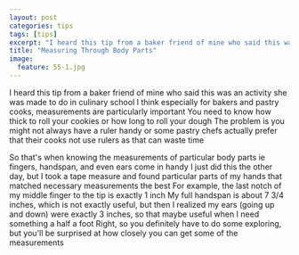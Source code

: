 ---layout: postcategories: tipstags: [tips]excerpt: "I heard this tip from a baker friend of mine who said this was an activity she was made to do in culinary school.  I think especially for bakers and pastry cooks, measurements are particularly important. "title: "Measuring Through Body Parts"image:  feature: 55-1.jpg---I heard this tip from a baker friend of mine who said this was an activity she was made to do in culinary school  I think especially for bakers and pastry cooks, measurements are particularly important  You need to know how thick to roll your cookies or how long to roll your dough  The problem is you might not always have a ruler handy or some pastry chefs actually prefer that their cooks not use rulers as that can waste timeSo that's when knowing the measurements of particular body parts ie fingers, handspan, and even ears come in handy  I just did this the other day, but I took a tape measure and found particular parts of my hands that matched necessary measurements the best  For example, the last notch of my middle finger to the tip is exactly 1 inch  My full handspan is about 7 3/4 inches, which is not exactly useful, but then I realized my ears (going up and down) were exactly 3 inches, so that maybe useful when I need something a half a foot  Right, so you definitely have to do some exploring, but you'll be surprised at how closely you can get some of the measurements